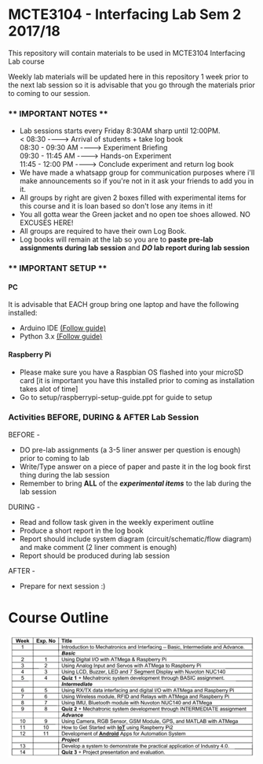 # MCTE3104 - Interfacing Lab Sem 2 2017/18

This repository will contain materials to be used in MCTE3104 Interfacing Lab course

Weekly lab materials will be updated here in this repository 1 week prior to the next lab session so it is advisable that you go through the materials prior to coming to our session.



### ** IMPORTANT NOTES ** <br />
* Lab sessions starts every Friday 8:30AM sharp until 12:00PM. <br />
< 08:30            ----> Arrival of students + take log book <br />
08:30 - 09:30 AM ----> Experiment Briefing <br />
09:30 - 11:45 AM ----> Hands-on Experiment <br />
11:45 - 12:00 PM ----> Conclude experiment and return log book
* We have made a whatsapp group for communication purposes where i'll make announcements so if you're not in it ask your friends to add you in it. <br />
* All groups by right are given 2 boxes filled with experimental items for this course and it is loan based so don't lose any items in it! <br />
* You all gotta wear the Green jacket and no open toe shoes allowed. NO EXCUSES HERE! <br />
* All groups are required to have their own Log Book. <br />
* Log books will remain at the lab so you are to **paste pre-lab assignments during lab session** and **_DO_ lab report during lab session** <br />


### ** IMPORTANT SETUP ** <br />
#### PC
It is advisable that EACH group bring one laptop and have the following installed:
* Arduino IDE [(Follow guide)](https://github.com/cannedbot/MCTE3104/blob/master/setups/arduino-setup.pptx)<br /> 
* Python 3.x [(Follow guide)](https://github.com/cannedbot/MCTE3104/blob/master/setups/python-setup.pptx)<br />

#### Raspberry Pi
* Please make sure you have a Raspbian OS flashed into your microSD card [it is important you have this installed prior to coming as installation takes alot of time]
* Go to setup/raspberrypi-setup-guide.ppt for guide to setup


### Activities BEFORE, DURING & AFTER Lab Session <br />
BEFORE - <br />
* DO pre-lab assignments (a 3-5 liner answer per question is enough) prior to coming to lab <br />
* Write/Type answer on a piece of paper and paste it in the log book first thing during the lab session <br />
* Remember to bring **ALL** of the **_experimental items_** to the lab during the lab session <br />

DURING - <br />
* Read and follow task given in the weekly experiment outline <br />
* Produce a short report in the log book <br />
* Report should include system diagram (circuit/schematic/flow diagram) and make comment (2 liner comment is enough) <br />
* Report should be produced during lab session <br />

AFTER - <br />
* Prepare for next session :) <br /> 



# Course Outline
![Course Outline](https://raw.githubusercontent.com/cannedbot/MCTE3104/master/images/contents.png)
